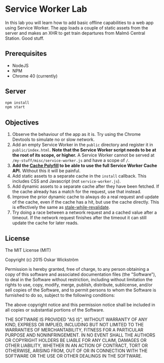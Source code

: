 # Service Worker Lab

In this lab you will learn how to add basic offline capabilities to a web app
using Service Worker. The app loads a couple of static assets from the server
and makes an XHR to get train departures from Malmö Central Station. Good stuff.

## Prerequisites

* NodeJS
* NPM
* Chrome 40 (currently)

## Server

```bash
npm install
npm start
```

## Objectives

1. Observe the behaviour of the app as it is. Try using the Chrome Devtools to
   simulate no or slow network.
1. Add an empty Service Worker in the `public` directory and register it in
   `public/index.html`. **Note that the Service Worker script needs to be at the
   root of its scope, or higher.** A Service Worker cannot be served at
   `/my-stuff/misc/service-worker.js` and have a scope of `/`.
1. **Add the [Cache Polyfill](https://github.com/coonsta/cache-polyfill) to be
   able to use the full Service Worker Cache API.** Without this it will be
   painful.
1. Add static assets to a separate cache in the `install` callback. This
   includes CSS and Javascript (not `service-worker.js`).
1. Add dynamic assets to a separate cache after they have been fetched. If the
   cache already has a match for the request, use that instead.
1. Improve the prior dynamic cache to always do a real request and update of the
   cache, even if the cache has a hit, but use the cache directly. This is
   effectively the same as
   [stale-while-revalidate](https://www.mnot.net/blog/2014/06/01/chrome_and_stale-while-revalidate).
1. Try doing a race between a network request and a cached value after a
   timeout. If the network request finishes after the timeout it can still
   update the cache for later reads.

## License

The MIT License (MIT)

Copyright (c) 2015 Oskar Wickström

Permission is hereby granted, free of charge, to any person obtaining a copy
of this software and associated documentation files (the "Software"), to deal
in the Software without restriction, including without limitation the rights
to use, copy, modify, merge, publish, distribute, sublicense, and/or sell
copies of the Software, and to permit persons to whom the Software is
furnished to do so, subject to the following conditions:

The above copyright notice and this permission notice shall be included in
all copies or substantial portions of the Software.

THE SOFTWARE IS PROVIDED "AS IS", WITHOUT WARRANTY OF ANY KIND, EXPRESS OR
IMPLIED, INCLUDING BUT NOT LIMITED TO THE WARRANTIES OF MERCHANTABILITY,
FITNESS FOR A PARTICULAR PURPOSE AND NONINFRINGEMENT. IN NO EVENT SHALL THE
AUTHORS OR COPYRIGHT HOLDERS BE LIABLE FOR ANY CLAIM, DAMAGES OR OTHER
LIABILITY, WHETHER IN AN ACTION OF CONTRACT, TORT OR OTHERWISE, ARISING FROM,
OUT OF OR IN CONNECTION WITH THE SOFTWARE OR THE USE OR OTHER DEALINGS IN
THE SOFTWARE.
